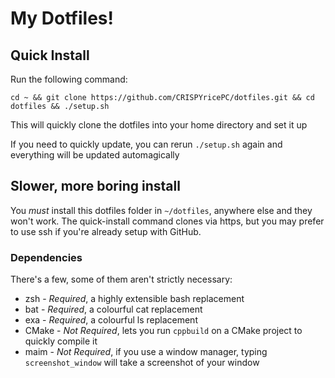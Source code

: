 # My Dotfiles!

## Quick Install

Run the following command:

```
cd ~ && git clone https://github.com/CRISPYricePC/dotfiles.git && cd dotfiles && ./setup.sh
```

This will quickly clone the dotfiles into your home directory and set it up

If you need to quickly update, you can rerun `./setup.sh` again and everything will be updated automagically

## Slower, more boring install

You *must* install this dotfiles folder in `~/dotfiles`, anywhere else and they won't work. The quick-install command clones via https, but you may prefer to use ssh if you're already setup with GitHub.

### Dependencies

There's a few, some of them aren't strictly necessary:
- zsh - *Required*, a highly extensible bash replacement
- bat - *Required*, a colourful cat replacement
- exa - *Required*, a colourful ls replacement
- CMake - *Not Required*, lets you run `cppbuild` on a CMake project to quickly compile it
- maim - *Not Required*, if you use a window manager, typing `screenshot_window` will take a screenshot of your window
